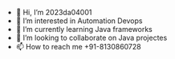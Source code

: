 - 👋 Hi, I’m 2023da04001
- 👀 I’m interested in Automation Devops 
- 🌱 I’m currently learning Java frameworks
- 💞️ I’m looking to collaborate on Java projectes
- 📫 How to reach me +91-8130860728

<!---
vikgbpec/vikgbpec is a ✨ special ✨ repository because its `README.md` (this file) appears on your GitHub profile.
You can click the Preview link to take a look at your changes.
--->
